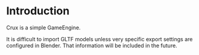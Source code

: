 # Introduction

Crux is a simple GameEngine. 

It is difficult to import GLTF models unless very specific export settings are configured in Blender.
That information will be included in the future.